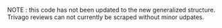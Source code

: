 NOTE : this code has not been updated to the new generalized structure. Trivago reviews can not currently be scraped without minor udpates.